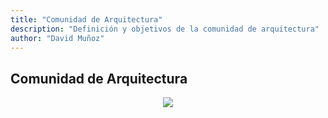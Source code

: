 ```yaml
---
title: "Comunidad de Arquitectura"
description: "Definición y objetivos de la comunidad de arquitectura"
author: "David Muñoz"
---
```


## Comunidad de Arquitectura

<p align="center">
  <img src="https://i.vimeocdn.com/portrait/8487168_300x300">
</p>